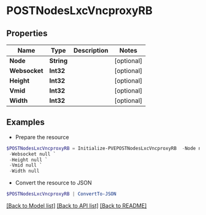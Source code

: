 # POSTNodesLxcVncproxyRB
## Properties

Name | Type | Description | Notes
------------ | ------------- | ------------- | -------------
**Node** | **String** |  | [optional] 
**Websocket** | **Int32** |  | [optional] 
**Height** | **Int32** |  | [optional] 
**Vmid** | **Int32** |  | [optional] 
**Width** | **Int32** |  | [optional] 

## Examples

- Prepare the resource
```powershell
$POSTNodesLxcVncproxyRB = Initialize-PVEPOSTNodesLxcVncproxyRB  -Node null `
 -Websocket null `
 -Height null `
 -Vmid null `
 -Width null
```

- Convert the resource to JSON
```powershell
$POSTNodesLxcVncproxyRB | ConvertTo-JSON
```

[[Back to Model list]](../README.md#documentation-for-models) [[Back to API list]](../README.md#documentation-for-api-endpoints) [[Back to README]](../README.md)

